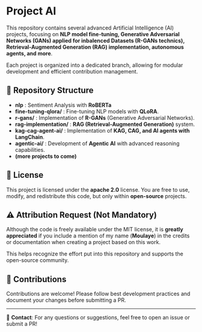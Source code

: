 # Project AI

This repository contains several advanced Artificial Intelligence (AI) projects, focusing on **NLP model fine-tuning, Generative Adversarial Networks (GANs) applied for inbalenced Datasets (R-GANs technics), Retrieval-Augmented Generation (RAG) implementation, autonomous agents, and more**.

Each project is organized into a dedicated branch, allowing for modular development and efficient contribution management.

## 📂 Repository Structure

- **nlp** : Sentiment Analysis with **RoBERTa**
- **fine-tuning-qlora/** : Fine-tuning NLP models with **QLoRA**.
- **r-gans/** : Implementation of **R-GANs** (Generative Adversarial Networks).
- **rag-implementation/** : **RAG (Retrieval-Augmented Generation)** system.
- **kag-cag-agent-ai/** : Implementation of **KAG, CAG, and AI agents with LangChain**.
- **agentic-ai/** : Development of **Agentic AI** with advanced reasoning capabilities.
- **(more projects to come)**

## 🔖 License

This project is licensed under the **apache 2.0** license. You are free to use, modify, and redistribute this code, but only within **open-source** projects.

## ⚠️ Attribution Request (Not Mandatory)

Although the code is freely available under the MIT license, it is **greatly appreciated** if you include a mention of my name (**Moulaye**) in the credits or documentation when creating a project based on this work.

This helps recognize the effort put into this repository and supports the open-source community.

## 🤝 Contributions

Contributions are welcome! Please follow best development practices and document your changes before submitting a PR.

---

🔗 **Contact**: For any questions or suggestions, feel free to open an issue or submit a PR!
